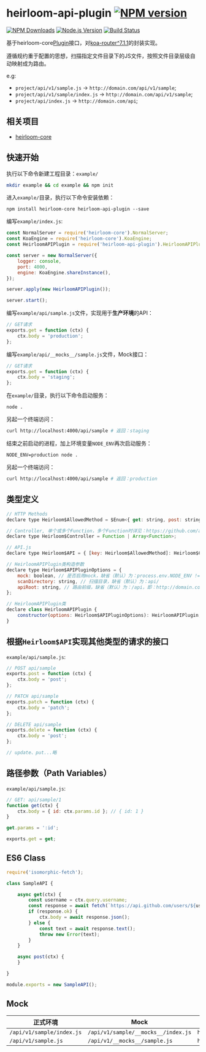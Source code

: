 # heirloom-api-plugin [![NPM version](http://img.shields.io/npm/v/heirloom-api-plugin.svg?style=flat)](https://npmjs.org/package/heirloom-api-plugin)

[![NPM Downloads](https://img.shields.io/npm/dm/heirloom-api-plugin.svg?style=flat)](https://npmjs.org/package/heirloom-api-plugin)
[![Node.js Version](https://img.shields.io/node/v/heirloom-api-plugin.svg?style=flat)](http://nodejs.org/download/)
[![Build Status](https://img.shields.io/travis/xuyuanxiang/heirloom-api-plugin/master.svg?style=flat-square)](https://travis-ci.org/xuyuanxiang/heirloom-api-plugin)

基于heirloom-core[Plugin](https://github.com/xuyuanxiang/heirloom-core#plugin)接口，对[koa-router^7.1.1](https://github.com/koajs/static#readme)的封装实现。

遵循规约重于配置的思想，扫描指定文件目录下的JS文件，按照文件目录层级自动映射成为路由。

e.g:
 + `project/api/v1/sample.js`  -> `http://domain.com/api/v1/sample`;
 + `project/api/v1/sample/index.js` -> `http://domain.com/api/v1/sample`;
 + `project/api/index.js` -> `http://domain.com/api`;

## 相关项目

+ [heirloom-core](https://github.com/xuyuanxiang/heirloom-core#heirloom-core)

## 快速开始

执行以下命令新建工程目录：`example/`

```bash
mkdir example && cd example && npm init
```

进入`example/`目录，执行以下命令安装依赖：

```npm
npm install heirloom-core heirloom-api-plugin --save
```

编写`example/index.js`:

```javascript
const NormalServer = require('heirloom-core').NormalServer;
const KoaEngine = require('heirloom-core').KoaEngine;
const HeirloomAPIPlugin = require('heirloom-api-plugin').HeirloomAPIPlugin;

const server = new NormalServer({
    logger: console,
    port: 4000,
    engine: KoaEngine.shareInstance(),
});

server.apply(new HeirloomAPIPlugin());

server.start();
```

编写`example/api/sample.js`文件，实现用于**生产环境**的API：

```javascript
// GET请求
exports.get = function (ctx) {
    ctx.body = 'production';
};
```

编写`example/api/__mocks__/sample.js`文件，Mock接口：

```javascript
// GET请求
exports.get = function (ctx) {
    ctx.body = 'staging';
};
```

在`example/`目录，执行以下命令启动服务：
```npm
node .
```

另起一个终端访问：
```bash
curl http://localhost:4000/api/sample # 返回：staging
```

结束之前启动的进程，加上环境变量`NODE_ENV`再次启动服务：
```npm
NODE_ENV=production node .
```

另起一个终端访问：
```bash
curl http://localhost:4000/api/sample # 返回：production
```

## 类型定义

```javascript
// HTTP Methods
declare type Heirloom$AllowedMethod = $Enum<{ get: string, post: string, update: string, patch: string, delete: string, put: string }>;

// Controller, 单个或多个Function，多个Function时详见：https://github.com/alexmingoia/koa-router#multiple-middleware
declare type Heirloom$Controller = Function | Array<Function>;

// API.js
declare type Heirloom$API = { [key: Heirloom$AllowedMethod]: Heirloom$Controller };

// HeirloomAPIPlugin类构造参数
declare type Heirloom$APIPluginOptions = {
    mock: boolean, // 是否启用mock，缺省（默认）为：process.env.NODE_ENV !== 'production'，即在NODE_ENV环境变量值为`production`时关闭mock。
    scanDirectory: string, // 扫描目录，缺省（默认）为：api/
    apiRoot: string, // 路由前缀，缺省（默认）为：/api，即：http://domain.com/api/path/to/something，如有需要可指定为：/，即：http://domain.com/path/to/something
};

// HeirloomAPIPlugin类
declare class HeirloomAPIPlugin {
    constructor(options: Heirloom$APIPluginOptions): HeirloomAPIPlugin;
}
```

## 根据`Heirloom$API`实现其他类型的请求的接口

`example/api/sample.js`:

```javascript
// POST api/sample
exports.post = function (ctx) {
    ctx.body = 'post';
};

// PATCH api/sample
exports.patch = function (ctx) {
    ctx.body = 'patch';
};

// DELETE api/sample
exports.delete = function (ctx) {
    ctx.body = 'post';
};

// update、put...略
```

## 路径参数（Path Variables）

`example/api/sample.js`:

```javascript
// GET: api/sample/1
function get(ctx) {
    ctx.body = { id: ctx.params.id }; // { id: 1 }
}

get.params = ':id';

exports.get = get;
```

## ES6 Class
```javascript
require('isomorphic-fetch');

class SampleAPI {

    async get(ctx) {
        const username = ctx.query.username;
        const response = await fetch(`https://api.github.com/users/${username}`);
        if (response.ok) {
            ctx.body = await response.json();
        } else {
            const text = await response.text();
            throw new Error(text);
        }
    }

    async post(ctx) {
    }

}

module.exports = new SampleAPI();

```

## Mock

正式环境 | Mock | 请求 |
--------|------|-----
`/api/v1/sample/index.js`|`/api/v1/sample/__mocks__/index.js`|`http://domain.com/api/v1/sample`|
`/api/v1/sample.js` | `/api/v1/__mocks__/sample.js` | `http://domain.com/api/v1/sample`|